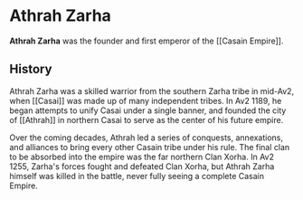 # Athrah Zarha

**Athrah Zarha** was the founder and first emperor of the [[Casain Empire]].

## History

Athrah Zarha was a skilled warrior from the southern Zarha tribe in mid-Av2, when [[Casai]] was made up of many independent tribes. In Av2 1189, he began attempts to unify Casai under a single banner, and founded the city of [[Athrah]] in northern Casai to serve as the center of his future empire.

Over the coming decades, Athrah led a series of conquests, annexations, and alliances to bring every other Casain tribe under his rule. The final clan to be absorbed into the empire was the far northern Clan Xorha. In Av2 1255, Zarha's forces fought and defeated Clan Xorha, but Athrah Zarha himself was killed in the battle, never fully seeing a complete Casain Empire.
